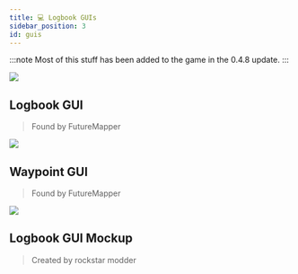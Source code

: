 ```yaml
---
title: 💻 Logbook GUIs
sidebar_position: 3
id: guis
---
```


:::note
Most of this stuff has been added to the game in the 0.4.8 update.
:::

![](/images/logbook/gui.png)

## Logbook GUI
> Found by FutureMapper

![](/images/logbook/waypoint-gui.png)

## Waypoint GUI
> Found by FutureMapper

![](/images/logbook/gui-mockup.png)

## Logbook GUI Mockup
> Created by rockstar modder
